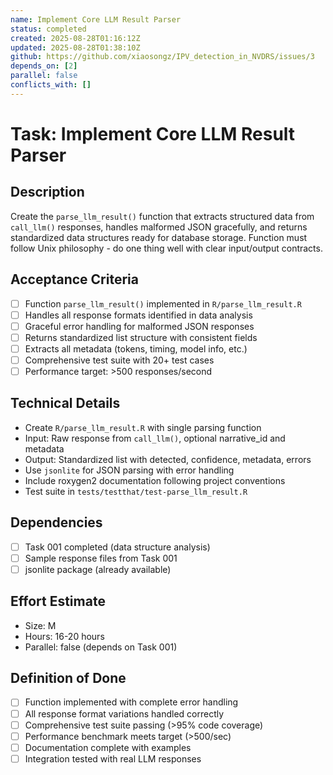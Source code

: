 ```yaml
---
name: Implement Core LLM Result Parser
status: completed
created: 2025-08-28T01:16:12Z
updated: 2025-08-28T01:38:10Z
github: https://github.com/xiaosongz/IPV_detection_in_NVDRS/issues/3
depends_on: [2]
parallel: false
conflicts_with: []
---
```


# Task: Implement Core LLM Result Parser

## Description
Create the `parse_llm_result()` function that extracts structured data from `call_llm()` responses, handles malformed JSON gracefully, and returns standardized data structures ready for database storage. Function must follow Unix philosophy - do one thing well with clear input/output contracts.

## Acceptance Criteria
- [ ] Function `parse_llm_result()` implemented in `R/parse_llm_result.R`
- [ ] Handles all response formats identified in data analysis
- [ ] Graceful error handling for malformed JSON responses
- [ ] Returns standardized list structure with consistent fields
- [ ] Extracts all metadata (tokens, timing, model info, etc.)
- [ ] Comprehensive test suite with 20+ test cases
- [ ] Performance target: >500 responses/second

## Technical Details
- Create `R/parse_llm_result.R` with single parsing function
- Input: Raw response from `call_llm()`, optional narrative_id and metadata
- Output: Standardized list with detected, confidence, metadata, errors
- Use `jsonlite` for JSON parsing with error handling
- Include roxygen2 documentation following project conventions
- Test suite in `tests/testthat/test-parse_llm_result.R`

## Dependencies
- [ ] Task 001 completed (data structure analysis)
- [ ] Sample response files from Task 001
- [ ] jsonlite package (already available)

## Effort Estimate
- Size: M
- Hours: 16-20 hours
- Parallel: false (depends on Task 001)

## Definition of Done
- [ ] Function implemented with complete error handling
- [ ] All response format variations handled correctly
- [ ] Comprehensive test suite passing (>95% code coverage)
- [ ] Performance benchmark meets target (>500/sec)
- [ ] Documentation complete with examples
- [ ] Integration tested with real LLM responses
